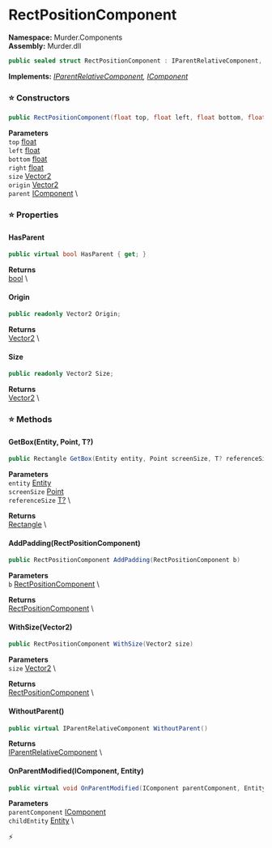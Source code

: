# RectPositionComponent

**Namespace:** Murder.Components \
**Assembly:** Murder.dll

```csharp
public sealed struct RectPositionComponent : IParentRelativeComponent, IComponent
```

**Implements:** _[IParentRelativeComponent](../../Bang/Components/IParentRelativeComponent.html), [IComponent](../../Bang/Components/IComponent.html)_

### ⭐ Constructors
```csharp
public RectPositionComponent(float top, float left, float bottom, float right, Vector2 size, Vector2 origin, IComponent parent)
```

**Parameters** \
`top` [float](https://learn.microsoft.com/en-us/dotnet/api/System.Single?view=net-7.0) \
`left` [float](https://learn.microsoft.com/en-us/dotnet/api/System.Single?view=net-7.0) \
`bottom` [float](https://learn.microsoft.com/en-us/dotnet/api/System.Single?view=net-7.0) \
`right` [float](https://learn.microsoft.com/en-us/dotnet/api/System.Single?view=net-7.0) \
`size` [Vector2](https://learn.microsoft.com/en-us/dotnet/api/System.Numerics.Vector2?view=net-7.0) \
`origin` [Vector2](https://learn.microsoft.com/en-us/dotnet/api/System.Numerics.Vector2?view=net-7.0) \
`parent` [IComponent](../../Bang/Components/IComponent.html) \

### ⭐ Properties
#### HasParent
```csharp
public virtual bool HasParent { get; }
```

**Returns** \
[bool](https://learn.microsoft.com/en-us/dotnet/api/System.Boolean?view=net-7.0) \
#### Origin
```csharp
public readonly Vector2 Origin;
```

**Returns** \
[Vector2](https://learn.microsoft.com/en-us/dotnet/api/System.Numerics.Vector2?view=net-7.0) \
#### Size
```csharp
public readonly Vector2 Size;
```

**Returns** \
[Vector2](https://learn.microsoft.com/en-us/dotnet/api/System.Numerics.Vector2?view=net-7.0) \
### ⭐ Methods
#### GetBox(Entity, Point, T?)
```csharp
public Rectangle GetBox(Entity entity, Point screenSize, T? referenceSize)
```

**Parameters** \
`entity` [Entity](../../Bang/Entities/Entity.html) \
`screenSize` [Point](../../Murder/Core/Geometry/Point.html) \
`referenceSize` [T?](https://learn.microsoft.com/en-us/dotnet/api/System.Nullable-1?view=net-7.0) \

**Returns** \
[Rectangle](../../Murder/Core/Geometry/Rectangle.html) \

#### AddPadding(RectPositionComponent)
```csharp
public RectPositionComponent AddPadding(RectPositionComponent b)
```

**Parameters** \
`b` [RectPositionComponent](../../Murder/Components/RectPositionComponent.html) \

**Returns** \
[RectPositionComponent](../../Murder/Components/RectPositionComponent.html) \

#### WithSize(Vector2)
```csharp
public RectPositionComponent WithSize(Vector2 size)
```

**Parameters** \
`size` [Vector2](https://learn.microsoft.com/en-us/dotnet/api/System.Numerics.Vector2?view=net-7.0) \

**Returns** \
[RectPositionComponent](../../Murder/Components/RectPositionComponent.html) \

#### WithoutParent()
```csharp
public virtual IParentRelativeComponent WithoutParent()
```

**Returns** \
[IParentRelativeComponent](../../Bang/Components/IParentRelativeComponent.html) \

#### OnParentModified(IComponent, Entity)
```csharp
public virtual void OnParentModified(IComponent parentComponent, Entity childEntity)
```

**Parameters** \
`parentComponent` [IComponent](../../Bang/Components/IComponent.html) \
`childEntity` [Entity](../../Bang/Entities/Entity.html) \



⚡
